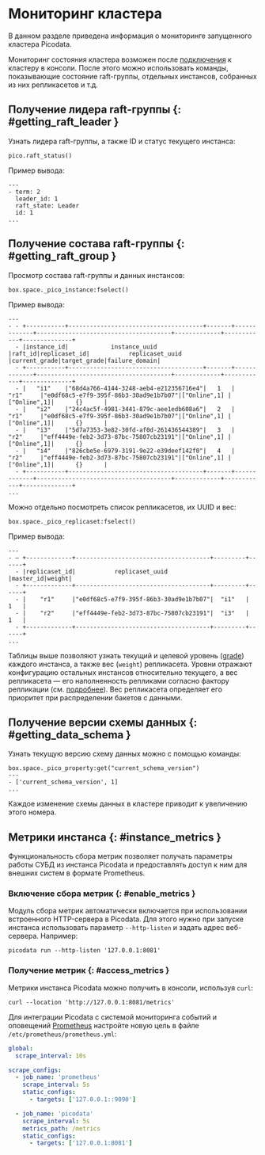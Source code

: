 # Мониторинг кластера

В данном разделе приведена информация о мониторинге запущенного кластера Picodata.

Мониторинг состояния кластера возможен после
[подключения](connecting.md) к кластеру в консоли. После этого можно
использовать команды, показывающие состояние raft-группы, отдельных
инстансов, собранных из них репликасетов и т.д.

## Получение лидера raft-группы {: #getting_raft_leader }

Узнать лидера raft-группы, а также ID и статус текущего инстанса:

```
pico.raft_status()
```

Пример вывода:

```
---
- term: 2
  leader_id: 1
  raft_state: Leader
  id: 1
...
```

## Получение состава raft-группы {: #getting_raft_group }

Просмотр состава raft-группы и данных инстансов:

```
box.space._pico_instance:fselect()
```

Пример вывода:

```
---
- - ​+-----------+--------------------------------------+-------+-------------+--------------------------------------+-------------+------------+--------------+
  - ​|instance_id|            instance_uuid             |raft_id|replicaset_id|           replicaset_uuid            |current_grade|target_grade|failure_domain|
  - ​+-----------+--------------------------------------+-------+-------------+--------------------------------------+-------------+------------+--------------+
  - ​|   "i1"    |"68d4a766-4144-3248-aeb4-e212356716e4"|   1   |    "r1"     |"e0df68c5-e7f9-395f-86b3-30ad9e1b7b07"|["Online",1] |["Online",1]|      {}      |
  - ​|   "i2"    |"24c4ac5f-4981-3441-879c-aee1edb608a6"|   2   |    "r1"     |"e0df68c5-e7f9-395f-86b3-30ad9e1b7b07"|["Online",1] |["Online",1]|      {}      |
  - ​|   "i3"    |"5d7a7353-3e82-30fd-af0d-261436544389"|   3   |    "r2"     |"eff4449e-feb2-3d73-87bc-75807cb23191"|["Online",1] |["Online",1]|      {}      |
  - ​|   "i4"    |"826cbe5e-6979-3191-9e22-e39deef142f0"|   4   |    "r2"     |"eff4449e-feb2-3d73-87bc-75807cb23191"|["Online",1] |["Online",1]|      {}      |
  - ​+-----------+--------------------------------------+-------+-------------+--------------------------------------+-------------+------------+--------------+
...
```

Можно отдельно посмотреть список репликасетов, их UUID и вес:

```
box.space._pico_replicaset:fselect()
```

Пример вывода:

```
---
- — ​+-------------+--------------------------------------+---------+------+
  - ​|replicaset_id|           replicaset_uuid            |master_id|weight|
  - ​+-------------+--------------------------------------+---------+------+
  - ​|    "r1"     |"e0df68c5-e7f9-395f-86b3-30ad9e1b7b07"|  "i1"   |  1   |
  - ​|    "r2"     |"eff4449e-feb2-3d73-87bc-75807cb23191"|  "i3"   |  1   |
  - ​+-------------+--------------------------------------+---------+------+
...
```

Таблицы выше позволяют узнать текущий и целевой уровень ([grade](../overview/glossary.md#grade))
каждого инстанса, а также вес (`weight`) репликасета. Уровни отражают
конфигурацию остальных инстансов относительно текущего, а вес
репликасета — его наполненность репликами согласно фактору репликации
(см. [подробнее](../tutorial/deploy.md#failure_domains)). Вес репликасета определяет его
приоритет при распределении бакетов с данными.

## Получение версии схемы данных {: #getting_data_schema }

Узнать текущую версию схему данных можно с помощью команды:

```
box.space._pico_property:get("current_schema_version")
---
- ['current_schema_version', 1]
...
```

Каждое изменение схемы данных в кластере приводит к
увеличению этого номера.

## Метрики инстанса {: #instance_metrics }

Функциональность сбора метрик позволяет получать параметры работы СУБД
из инстанса Picodata и предоставлять доступ к ним для внешних систем в
формате Prometheus.


### Включение сбора метрик {: #enable_metrics }

Модуль сбора метрик автоматически включается при использовании
встроенного HTTP-сервера в Picodata. Для этого нужно при запуске
инстанса использовать параметр `--http-listen` и задать адрес
веб-сервера. Например:

```shell
picodata run --http-listen '127.0.0.1:8081'
```

### Получение метрик {: #access_metrics }

Метрики инстанса Picodata можно получить в консоли, используя `curl`:

```shell
curl --location 'http://127.0.0.1:8081/metrics'
```

Для интеграции Picodata с системой мониторинга событий и оповещений
[Prometheus](https://prometheus.io) настройте новую цель в файле
`/etc/prometheus/prometheus.yml`:

```yaml
global:
  scrape_interval: 10s

scrape_configs:
  - job_name: 'prometheus'
    scrape_interval: 5s
    static_configs:
      - targets: ['127.0.0.1::9090']

  - job_name: 'picodata'
    scrape_interval: 5s
    metrics_path: /metrics
    static_configs:
      - targets: ['127.0.0.1:8081']
```

<!-- См. также:

- [Справочник метрик](../reference/metrics.md)
 -->
